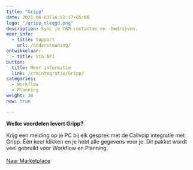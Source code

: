 ```yaml
---
title: "Gripp"
date: 2021-06-03T16:52:17+05:00
logo: "/gripp_nleqgd.png"
description: Sync je CRM-contacten en -bedrijven.
meer_info:
  - title: Support
    url: /ondersteuning/
ontwikkelaar:
  - title: Via API
button:
  title: Meer informatie
  link: /crmintegratie/Gripp/
categories:
  - Workflow
  - Planning
weight: 30
new: true

---
```


**Welke voordelen levert Gripp?**

Krijg een melding op je PC bij elk gesprek met de Callvoip integratie met Gripp. Één keer klikken en je hebt alle gegevens voor je. Dit pakket wordt veel gebruikt voor Workflow en Planning.<br><br><a href="/marketplace" class="button">Naar Marketplace</a>
